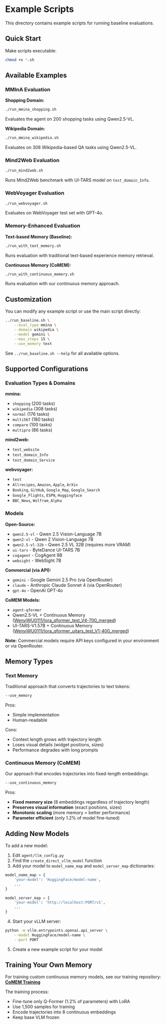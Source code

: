 # Example Scripts

This directory contains example scripts for running baseline evaluations.

## Quick Start

Make scripts executable:
```bash
chmod +x *.sh
```

## Available Examples

### MMInA Evaluation

**Shopping Domain:**
```bash
./run_mmina_shopping.sh
```
Evaluates the agent on 200 shopping tasks using Qwen2.5-VL.

**Wikipedia Domain:**
```bash
./run_mmina_wikipedia.sh
```
Evaluates on 308 Wikipedia-based QA tasks using Qwen2.5-VL.

### Mind2Web Evaluation

```bash
./run_mind2web.sh
```
Runs Mind2Web benchmark with UI-TARS model on `test_domain_Info`.

### WebVoyager Evaluation

```bash
./run_webvoyager.sh
```
Evaluates on WebVoyager test set with GPT-4o.

### Memory-Enhanced Evaluation

**Text-based Memory (Baseline):**
```bash
./run_with_text_memory.sh
```
Runs evaluation with traditional text-based experience memory retrieval.

**Continuous Memory (CoMEM):**
```bash
./run_with_continuous_memory.sh
```
Runs evaluation with our continuous memory approach.

## Customization

You can modify any example script or use the main script directly:

```bash
../run_baseline.sh \
    --eval_type mmina \
    --domain wikipedia \
    --model gemini \
    --max_steps 15 \
    --use_memory text
```

See `../run_baseline.sh --help` for all available options.

## Supported Configurations

### Evaluation Types & Domains

**mmina:**
- `shopping` (200 tasks)
- `wikipedia` (308 tasks)
- `normal` (176 tasks)
- `multi567` (180 tasks)
- `compare` (100 tasks)
- `multipro` (86 tasks)

**mind2web:**
- `test_website`
- `test_domain_Info`
- `test_domain_Service`

**webvoyager:**
- `test`
- `Allrecipes`, `Amazon`, `Apple`, `ArXiv`
- `Booking`, `GitHub`, `Google_Map`, `Google_Search`
- `Google_Flights`, `ESPN`, `Huggingface`
- `BBC_News`, `Wolfram_Alpha`

### Models

**Open-Source:**
- `qwen2.5-vl` - Qwen 2.5 Vision-Language 7B
- `qwen2-vl` - Qwen 2 Vision-Language 7B
- `qwen2.5-vl-32b` - Qwen 2.5 VL 32B (requires more VRAM)
- `ui-tars` - ByteDance UI-TARS 7B
- `cogagent` - CogAgent 9B
- `websight` - WebSight 7B

**Commercial (via API):**
- `gemini` - Google Gemini 2.5 Pro (via OpenRouter)
- `claude` - Anthropic Claude Sonnet 4 (via OpenRouter)
- `gpt-4o` - OpenAI GPT-4o

**CoMEM Models:**
- `agent-qformer` 
- Qwen2.5-VL + Continuous Memory ([WenyiWU0111/lora_qformer_test_V4-700_merged](https://huggingface.co/WenyiWU0111/lora_qformer_test_V4-700_merged))
- UI-TARS-V1.57B + Continuous Memory ([WenyiWU0111/lora_qformer_uitars_test_V1-400_merged](https://huggingface.co/WenyiWU0111/lora_qformer_uitars_test_V1-400_merged))


**Note:** Commercial models require API keys configured in your environment or via OpenRouter.

## Memory Types

### Text Memory
Traditional approach that converts trajectories to text tokens:
```bash
--use_memory
```

Pros:
- Simple implementation
- Human-readable

Cons:
- Context length grows with trajectory length
- Loses visual details (widget positions, sizes)
- Performance degrades with long prompts

### Continuous Memory (CoMEM)
Our approach that encodes trajectories into fixed-length embeddings:
```bash
--use_continuous_memory
```

Pros:
- **Fixed memory size** (8 embeddings regardless of trajectory length)
- **Preserves visual information** (exact positions, sizes)
- **Monotonic scaling** (more memory = better performance)
- **Parameter efficient** (only 1.2% of model fine-tuned)

## Adding New Models

To add a new model:

1. Edit `agent/llm_config.py`
2. Find the `create_direct_vllm_model` function
3. Add your model to `model_name_map` and `model_server_map` dictionaries:

```python
model_name_map = {
    'your-model': 'HuggingFace/model-name',
    ...
}

model_server_map = {
    'your-model': 'http://localhost:PORT/v1',
    ...
}
```

4. Start your vLLM server:
```bash
python -m vllm.entrypoints.openai.api_server \
    --model HuggingFace/model-name \
    --port PORT
```

5. Create a new example script for your model

## Training Your Own Memory

For training custom continuous memory models, see our training repository:
**[CoMEM Training](https://github.com/WenyiWU0111/CoMEM)**

The training process:
- Fine-tune only Q-Former (1.2% of parameters) with LoRA
- Use 1,500 samples for training
- Encode trajectories into 8 continuous embeddings
- Keep base VLM frozen
